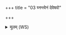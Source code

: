 +++
title = "03 घ्नन्त्वेनं देवेषवो"

+++
<details><summary>मूलम् (WS)</summary>

घ्नन्त्वेनं देवेषवो ब्रह्मणो घ्नन्तु मेन्याः ।  
यो ऽस्माकं प्रजापते अग्निं तिष्ठत्यन्तरा ॥ ४ ॥
</details>